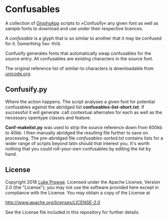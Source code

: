 # Confusables

A collection of [GlyphsApp](https://glyphsapp.com/) scripts to »Confusify« any given font as well as sample fonts to download and use under their respective licences.

A *confusable* is a glyph that is so similar to another that it may be confused for it. 5໐meтhiתg 1ıк℮ τհiՏ. 

Confusify generates fonts that automatically swap confusables for the source entry. All confusables are existing characters in the source font. 

The original reference list of similar-to characters is downloadable from [unicode.org](http://unicode.org/cldr/utility/confusables.jsp). 



## Confusify.py

Where the action happens. The script analyses a given font for potential confusables against the abridged list **confusables-list-short.txt**. If successful it will generate .calt contextual alternates for each as well as the necessary opentype classes and feature.

**Conf-makelist.py** was used to strip the source reference down from 600kb to 40kb. I then manually abridged the resulting file further to save on processing. The pre-abridged file *confusables-sorted.txt* contains lists for a wider range of scripts beyond latin should that interest you. It's worth nothing that you could roll-your-own confusables by editing the list by hand.

## License

Copyright 2018 [Luke Prowse](http://twitter.com/luke_prowse). Licensed under the Apache License, Version 2.0 (the "License"); you may not use the software provided here except in compliance with the License. You may obtain a copy of the License at

http://www.apache.org/licenses/LICENSE-2.0

See the License file included in this repository for further details.
	
